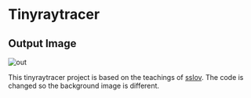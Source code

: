 # Tinyraytracer

Output Image
-
![out](https://user-images.githubusercontent.com/86592569/138553600-1beee55d-3ee1-4bad-9fe1-4578f1b36189.jpg)



This tinyraytracer project is based on the teachings of [sslov](https://github.com/ssloy/tinyraytracer/).
The code is changed so the background image is different.
